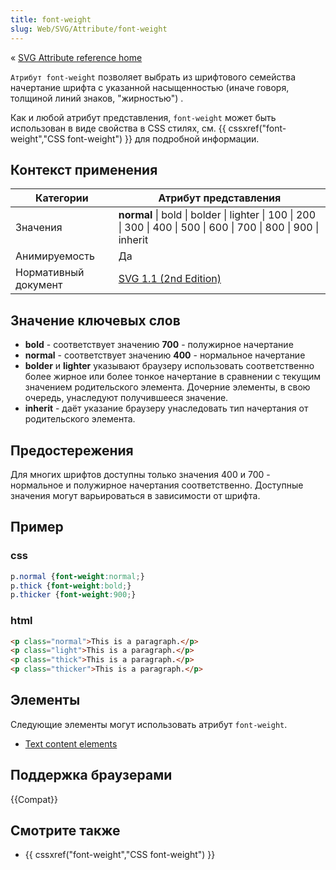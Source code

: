 ```yaml
---
title: font-weight
slug: Web/SVG/Attribute/font-weight
---
```


« [SVG Attribute reference home](/en/SVG/Attribute)

`Атрибут font-weight` позволяет выбрать из шрифтового семейства начертание шрифта с указанной насыщенностью (иначе говоря, толщиной линий знаков, "жирностью") .

Как и любой атрибут представления, `font-weight` может быть использован в виде свойства в CSS стилях, см. {{ cssxref("font-weight","CSS font-weight") }} для подробной информации.

## Контекст применения

| Категории            | Атрибут представления                                                                                             |
| -------------------- | ----------------------------------------------------------------------------------------------------------------- |
| Значения             | **normal** \| bold \| bolder \| lighter \| 100 \| 200 \| 300 \| 400 \| 500 \| 600 \| 700 \| 800 \| 900 \| inherit |
| Анимируемость        | Да                                                                                                                |
| Нормативный документ | [SVG 1.1 (2nd Edition)](http://www.w3.org/TR/SVG11/text.html#FontWeightProperty)                                  |

## Значение ключевых слов

- **bold** - соответствует значению **700** - полужирное начертание
- **normal** - соответствует значению **400** - нормальное начертание
- **bolder** и **lighter** указывают браузеру использовать соответственно более жирное или более тонкое начертание в сравнении с текущим значением родительского элемента. Дочерние элементы, в свою очередь, унаследуют получившееся значение.
- **inherit** - даёт указание браузеру унаследовать тип начертания от родительского элемента.

## Предостережения

Для многих шрифтов доступны только значения 400 и 700 - нормальное и полужирное начертания соответственно. Доступные значения могут варьироваться в зависимости от шрифта.

## Пример

### css

```css
p.normal {font-weight:normal;}
p.thick {font-weight:bold;}
p.thicker {font-weight:900;}
```

### html

```html
<p class="normal">This is a paragraph.</p>
<p class="light">This is a paragraph.</p>
<p class="thick">This is a paragraph.</p>
<p class="thicker">This is a paragraph.</p>
```

## Элементы

Следующие элементы могут использовать атрибут `font-weight`.

- [Text content elements](/en/SVG/Element#Text_content_elements)

## Поддержка браузерами

{{Compat}}

## Смотрите также

- {{ cssxref("font-weight","CSS font-weight") }}
